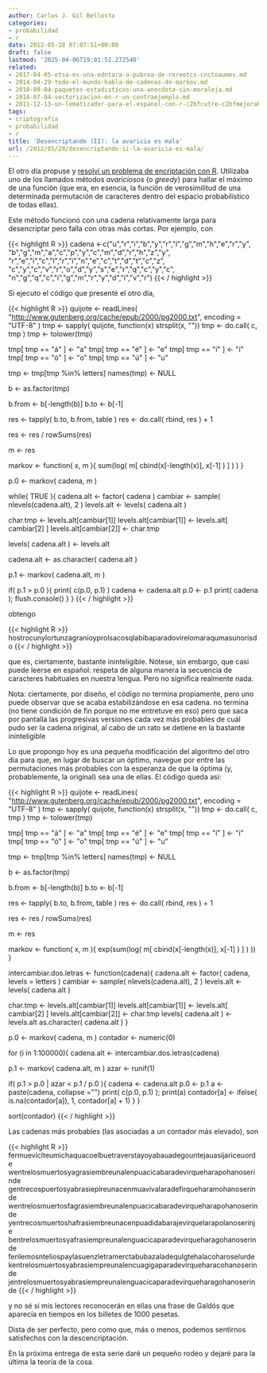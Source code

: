 ```yaml
---
author: Carlos J. Gil Bellosta
categories:
- probabilidad
- r
date: 2012-05-28 07:07:51+00:00
draft: false
lastmod: '2025-04-06T19:01:51.272540'
related:
- 2017-04-05-etsa-es-una-edntara-a-pubrea-de-roreetcs-cnctoaumes.md
- 2014-04-29-todo-el-mundo-habla-de-cadenas-de-markov.md
- 2010-09-04-paquetes-estadisticos-una-anecdota-sin-moraleja.md
- 2014-07-04-vectorizacion-en-r-un-contraejemplo.md
- 2011-12-13-un-lematizador-para-el-espanol-con-r-c2bfcutre-c2bfmejorable.md
tags:
- criptografía
- probabilidad
- r
title: 'Desencriptando (II): la avaricia es mala'
url: /2012/05/28/desencriptando-ii-la-avaricia-es-mala/
---
```


El otro día propuse y [resolví un problema de encriptación con R](https://datanalytics.com/2012/05/21/desencriptando-i-el-problema-de-un-mal-amigo/). Utilizaba uno de los llamados métodos _avariciosos_ (o _greedy_) para hallar el máximo de una función (que era, en esencia, la función de verosimilitud de una determinada permutación de caracteres dentro del espacio probabilístico de todas ellas).

Este método funcionó con una cadena relativamente larga para desencriptar pero falla con otras más cortas. Por ejemplo, con

{{< highlight R >}}
cadena <-c("u","r","i","b","y","r","l","g","m","h","e","r","y",
"b","g","m","a","c","p","y","c","m","d","r","h","z","y",
"r","e","i","c","l","r","i","n","e","c","t","d","t","c","z",
"c","y","c","v","r","o","d","y","s","e","r","q","c","y","c",
"n","g","q","c","i","g","m","r","y","d","i","v","r")
{{< / highlight >}}

Si ejecuto el código que presenté el otro día,

{{< highlight R >}}
quijote <- readLines( "http://www.gutenberg.org/cache/epub/2000/pg2000.txt", encoding = "UTF-8" )
tmp <- sapply( quijote, function(x) strsplit(x, ""))
tmp <- do.call( c, tmp )
tmp <- tolower(tmp)

tmp[ tmp == "á" ] <- "a"
tmp[ tmp == "é" ] <- "e"
tmp[ tmp == "í" ] <- "i"
tmp[ tmp == "ó" ] <- "o"
tmp[ tmp == "ú" ] <- "u"

tmp <- tmp[tmp %in% letters]
names(tmp) <- NULL

b <- as.factor(tmp)

b.from <- b[-length(b)]
b.to   <- b[-1]

res <- tapply( b.to, b.from, table )
res <- do.call( rbind, res ) + 1

res <- res / rowSums(res)

m <- res

markov <- function( x, m ){
  sum(log( m[ cbind(x[-length(x)], x[-1] ) ] ) )
}

p.0 <- markov( cadena, m )


while( TRUE ){
  cadena.alt <- factor( cadena )
  cambiar <- sample( nlevels(cadena.alt), 2 )
  levels.alt <- levels( cadena.alt )

  char.tmp <- levels.alt[cambiar[1]]
  levels.alt[cambiar[1]] <- levels.alt[ cambiar[2] ]
  levels.alt[cambiar[2]] <- char.tmp

  levels( cadena.alt ) <- levels.alt

  cadena.alt <- as.character( cadena.alt )

  p.1 <- markov( cadena.alt, m )

  if( p.1 > p.0 ){
    print( c(p.0, p.1) )
    cadena <- cadena.alt
    p.0 <- p.1
    print( cadena ); flush.console()
  }
}
{{< / highlight >}}

obtengo

{{< highlight R >}}
hostrocunylortunzagranioyprolsacosqlabibaparadovirelomaraqumasunorisdo
{{< / highlight >}}


que es, ciertamente, bastante ininteligible. Nótese, sin embargo, que casi puede leerse en español: respeta de alguna manera la secuencia de caracteres habituales en nuestra lengua. Pero no significa realmente nada.

Nota: ciertamente, por diseño, el código no termina propiamente, pero uno puede observar que se acaba estabilizándose en esa cadena. no termina (no tiene condición de fin porque no me entretuve en eso) pero que saca por pantalla las progresivas versiones cada vez más probables de cuál pudo ser la cadena original, al cabo de un rato se detiene en la bastante ininteligible

Lo que propongo hoy es una pequeña modificación del algoritmo del otro día para que, en lugar de buscar un óptimo, navegue por entre las permutaciones más probables con la esperanza de que la óptima (y, probablemente, la original) sea una de ellas. El código queda así:

{{< highlight R >}}
quijote <- readLines( "http://www.gutenberg.org/cache/epub/2000/pg2000.txt", encoding = "UTF-8" )
tmp <- sapply( quijote, function(x) strsplit(x, ""))
tmp <- do.call( c, tmp )
tmp <- tolower(tmp)

tmp[ tmp == "á" ] <- "a"
tmp[ tmp == "é" ] <- "e"
tmp[ tmp == "í" ] <- "i"
tmp[ tmp == "ó" ] <- "o"
tmp[ tmp == "ú" ] <- "u"

tmp <- tmp[tmp %in% letters]
names(tmp) <- NULL

b <- as.factor(tmp)

b.from <- b[-length(b)]
b.to   <- b[-1]

res <- tapply( b.to, b.from, table )
res <- do.call( rbind, res ) + 1

res <- res / rowSums(res)

m <- res

markov <- function( x, m ){
  exp(sum(log( m[ cbind(x[-length(x)], x[-1] ) ] ) ))
}

intercambiar.dos.letras <- function(cadena){
  cadena.alt <- factor( cadena, levels = letters )
  cambiar <- sample( nlevels(cadena.alt), 2 )
  levels.alt <- levels( cadena.alt )

  char.tmp <- levels.alt[cambiar[1]]
  levels.alt[cambiar[1]] <- levels.alt[ cambiar[2] ]
  levels.alt[cambiar[2]] <- char.tmp
  levels( cadena.alt ) <- levels.alt
  as.character( cadena.alt )
}

p.0 <- markov( cadena, m )
contador <- numeric(0)


for (i in 1:100000){
  cadena.alt <- intercambiar.dos.letras(cadena)

  p.1 <- markov( cadena.alt, m )
  azar <- runif(1)

  if( p.1 > p.0 | azar < p.1 / p.0 ){
    cadena <- cadena.alt
    p.0 <- p.1
    a <- paste(cadena, collapse ="")
    print( c(p.0, p.1) ); print(a)
    contador[a] <- ifelse( is.na(contador[a]), 1, contador[a] + 1)
  }
}

sort(contador)
{{< / highlight >}}

Las cadenas más probables (las asociadas a un contador más elevado), son

{{< highlight R >}}
fermueviclteumichaquacoelbuetraverstayoyabauadegountejauasijariceuorde
wentrelosmuertosyagrasiembreunalenpuacicabaradevirqueharapohanoserinde
gentrecospuertosyabrasieplreunacenmuavivalaradefirqueharamohanoserinde
wentrelosmuertosfagrasiembreunalenpuacicabaradevirqueharapohanoserinde
yentrecosmuertoshafrasiembreunacenpuadidabarajevirquelarapolanoserinje
bentrelosmuertosyafrasiempreunalenguacicaparadevirqueharagohanoserinde
ferilemosnteliospaylasuenzletramerctabubazaladequlgtehalacoharoselurde
kentrelosmuertosyabrasiempreunalencuagigaparadevirqueharacohanoserinde
jentrelosmuertosyabrasiempreunalenguacicaparadevirqueharagohanoserinde
{{< / highlight >}}

y no sé si mis lectores reconocerán en ellas una frase de Galdós que aparecía en tiempos en los billetes de 1000 pesetas.

Dista de ser perfecto, pero como que, más o menos, podemos sentirnos satisfechos con la descencriptación.

En la próxima entrega de esta serie daré un pequeño rodeo y dejaré para la última la teoría de la cosa.